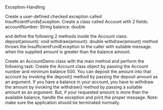  Exception-Handling
 
  Create a user-defined checked exception called InsufficientFundsException. 
Create a class called Account with 2 fields: 
accountNumber: String 
balance: double 

and define the following 2 methods inside the Account class: 
deposit(amount): void 
withdraw(amount): double 
withdraw(amount) method throws the InsufficientFundException to the caller with suitable message. when the supplied amount is greater than the balance amount. 

Create an AccountDemo class with the main method and perform the following task: 
Create the Account class object by passing the Account number and minimum balance 500. You can deposit the amount into that account by invoking the deposit() method by passing the deposit amount as an argument. 
If you have a balance in your account, you have to withdraw the amount by invoking the withdraw() method by passing a suitable amount as an argument. But, if your requested amount is more than the available balance, handle the exception and print the proper message. 
Note: make sure the application should be terminated normally. 
